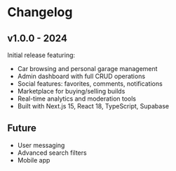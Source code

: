 # Changelog

## v1.0.0 - 2024

Initial release featuring:
- Car browsing and personal garage management
- Admin dashboard with full CRUD operations
- Social features: favorites, comments, notifications
- Marketplace for buying/selling builds
- Real-time analytics and moderation tools
- Built with Next.js 15, React 18, TypeScript, Supabase

## Future
- User messaging
- Advanced search filters
- Mobile app
